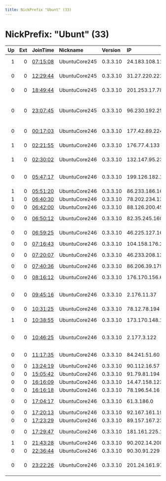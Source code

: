 ```yaml
---
title: NickPrefix "Ubunt" (33)
---
```


# NickPrefix: "Ubunt" (33)

|   Up |   Ext | JoinTime                                                                                            | Nickname      | Version   | IP              | AS                                       | CC   |   ORp |   Dirp | OS    | Contact   |   eFamMembers |
|-----:|------:|:----------------------------------------------------------------------------------------------------|:--------------|:----------|:----------------|:-----------------------------------------|:-----|------:|-------:|:------|:----------|--------------:|
|    1 |     0 | [07:15:08](https://metrics.torproject.org/rs.html#details/0184333495C7BDC005F540DD3A2A71F5DAF4B514) | UbuntuCore245 | 0.3.3.10  | 24.183.108.115  | Charter Communications                   | us   | 38357 |      0 | Linux | None      |             1 |
|    0 |     0 | [12:29:44](https://metrics.torproject.org/rs.html#details/A80FDEA5C35B6C77D8B73B9FDB04C3FF88224614) | UbuntuCore245 | 0.3.3.10  | 31.27.220.221   | Vodafone Italia S.p.A.                   | it   | 37615 |      0 | Linux | None      |             1 |
|    0 |     0 | [18:49:44](https://metrics.torproject.org/rs.html#details/B03062504D99F4F304EB31B09759F050D882F07B) | UbuntuCore245 | 0.3.3.10  | 201.253.17.78   | Telecom Argentina S.A.                   | ar   | 42231 |      0 | Linux | None      |             1 |
|    0 |     0 | [23:07:45](https://metrics.torproject.org/rs.html#details/0BD621ED1503E2A5A160228AFC0A157A8509C3FC) | UbuntuCore245 | 0.3.3.10  | 96.230.192.250  | MCI Communications Services, Inc. d/b/a  | us   | 33790 |      0 | Linux | None      |             1 |
|    0 |     0 | [00:17:03](https://metrics.torproject.org/rs.html#details/D716D5511562B58B781FF9B17A45E4DDD5C0620E) | UbuntuCore246 | 0.3.3.10  | 177.42.89.224   | TELEFu00D4NICA BRASIL S.A                | br   | 43829 |      0 | Linux | None      |             1 |
|    1 |     0 | [02:21:55](https://metrics.torproject.org/rs.html#details/A3D32A226383D5F7BF94678B805B1B7765869CB5) | UbuntuCore246 | 0.3.3.10  | 176.77.4.133    | Net By Net Holding LLC                   | ru   | 41913 |      0 | Linux | None      |             1 |
|    1 |     0 | [02:30:02](https://metrics.torproject.org/rs.html#details/2D4E4F503489AC759B2B148293DA129F7BFB3CF8) | UbuntuCore246 | 0.3.3.10  | 132.147.95.230  | Viewqwest Pte Ltd                        | sg   | 43571 |      0 | Linux | None      |             1 |
|    0 |     0 | [05:47:17](https://metrics.torproject.org/rs.html#details/B1716A67484DD772A14956CB39C0F674A5F779EA) | UbuntuCore246 | 0.3.3.10  | 199.126.182.115 | TELUS Communications Inc.                | ca   | 36545 |      0 | Linux | None      |             1 |
|    1 |     0 | [05:51:20](https://metrics.torproject.org/rs.html#details/A30FFA9E1DADD925D346F204301112808AE1F4CC) | UbuntuCore246 | 0.3.3.10  | 86.233.186.164  | Orange                                   | fr   | 37477 |      0 | Linux | None      |             1 |
|    1 |     0 | [06:40:30](https://metrics.torproject.org/rs.html#details/523846AE8289018602820567707F94D62693CCF7) | UbuntuCore246 | 0.3.3.10  | 78.202.234.135  | Free SAS                                 | fr   | 45131 |      0 | Linux | None      |             1 |
|    0 |     0 | [06:42:00](https://metrics.torproject.org/rs.html#details/6330BAA7C5AC76385AD4033A1AD0D5518AB109BB) | UbuntuCore246 | 0.3.3.10  | 88.126.200.45   | Free SAS                                 | fr   | 46339 |      0 | Linux | None      |             1 |
|    0 |     0 | [06:50:12](https://metrics.torproject.org/rs.html#details/89B53C2A2583278DAB37982E0561389DE5277885) | UbuntuCore246 | 0.3.3.10  | 82.35.245.160   | Virgin Media Limited                     | gb   | 37303 |      0 | Linux | None      |             1 |
|    0 |     0 | [06:59:25](https://metrics.torproject.org/rs.html#details/80DAD7F15C69441876A5FCA4FC7048F6CD82F1D8) | UbuntuCore246 | 0.3.3.10  | 46.225.127.162  | Dadeh Gostar Asr Novin P.J.S. Co.        | ir   | 45415 |      0 | Linux | None      |             1 |
|    0 |     0 | [07:16:43](https://metrics.torproject.org/rs.html#details/B9AE933DD96C2ED5968D8BD67B9988478E4849FD) | UbuntuCore246 | 0.3.3.10  | 104.158.176.201 | ViaNetTV Inc                             | ca   | 36993 |      0 | Linux | None      |             1 |
|    0 |     0 | [07:20:07](https://metrics.torproject.org/rs.html#details/2EA449904548D8EF72E8E36F60F1AAC7C14A5DE9) | UbuntuCore246 | 0.3.3.10  | 46.233.208.134  | Omskie kabelnye seti Ltd.                | ru   | 38183 |      0 | Linux | None      |             1 |
|    0 |     0 | [07:40:36](https://metrics.torproject.org/rs.html#details/11600C5676EEA66ACBE15771362C76FD52E7B90C) | UbuntuCore246 | 0.3.3.10  | 86.206.39.179   | Orange                                   | fr   | 35595 |      0 | Linux | None      |             1 |
|    0 |     0 | [08:16:12](https://metrics.torproject.org/rs.html#details/5956A8F53D64A9B8AE445B7128B20B1A06BF1616) | UbuntuCore246 | 0.3.3.10  | 176.170.156.64  | Bouygues Telecom SA                      | fr   | 45375 |      0 | Linux | None      |             1 |
|    0 |     0 | [09:45:16](https://metrics.torproject.org/rs.html#details/B7E98442F0E21FDFC29118D63EDE65A730FAE23A) | UbuntuCore246 | 0.3.3.10  | 2.176.11.37     | Information Technology Company ITC       | ir   | 39113 |      0 | Linux | None      |             1 |
|    0 |     0 | [10:31:25](https://metrics.torproject.org/rs.html#details/F7CB2CF912905846A0FB1C337D4709730F8891A5) | UbuntuCore246 | 0.3.3.10  | 78.12.78.194    | Tiscali SpA                              | it   | 43181 |      0 | Linux | None      |             1 |
|    1 |     0 | [10:38:55](https://metrics.torproject.org/rs.html#details/439F105126495E0EC58BB52DA40C10FDBD9FF9AC) | UbuntuCore246 | 0.3.3.10  | 173.170.148.147 | BRIGHT HOUSE NETWORKS, LLC               | us   | 45569 |      0 | Linux | None      |             1 |
|    0 |     0 | [10:46:25](https://metrics.torproject.org/rs.html#details/1E407218DCA8EC23D650C4CAE4D312693324C48D) | UbuntuCore246 | 0.3.3.10  | 2.177.3.122     | Information Technology Company ITC       | ir   | 45967 |      0 | Linux | None      |             1 |
|    0 |     0 | [11:17:35](https://metrics.torproject.org/rs.html#details/06FDC767506B6BCE83836BC511C76F9921B01599) | UbuntuCore246 | 0.3.3.10  | 84.241.51.60    | Aria Shatel Company Ltd                  | ir   | 41075 |      0 | Linux | None      |             1 |
|    0 |     0 | [13:24:19](https://metrics.torproject.org/rs.html#details/0ADAD35B2DE47CAC46A7E6243CF88FB666CD8207) | UbuntuCore246 | 0.3.3.10  | 90.112.16.57    | Orange                                   | fr   | 44325 |      0 | Linux | None      |             1 |
|    0 |     0 | [15:05:42](https://metrics.torproject.org/rs.html#details/A303EABD7BA1D6A76E04AC84D4875D2673068F0A) | UbuntuCore246 | 0.3.3.10  | 91.79.81.194    | MTS PJSC                                 | ru   | 34105 |      0 | Linux | None      |             1 |
|    0 |     0 | [16:16:09](https://metrics.torproject.org/rs.html#details/6E67D10B47ADC237FCDC605B8F6E2C59B0B83EE9) | UbuntuCore246 | 0.3.3.10  | 14.47.158.123   | Korea Telecom                            | kr   | 41591 |      0 | Linux | None      |             1 |
|    0 |     0 | [16:16:18](https://metrics.torproject.org/rs.html#details/20A72F9E6C48FB512638123A5F3EE1DC1354F0AE) | UbuntuCore246 | 0.3.3.10  | 78.196.54.16    | Free SAS                                 | fr   | 42639 |      0 | Linux | None      |             1 |
|    0 |     0 | [17:04:17](https://metrics.torproject.org/rs.html#details/0E98A3CC861A129DE103BA4B2030B30F0FBEC187) | UbuntuCore246 | 0.3.3.10  | 61.3.186.0      | National Internet Backbone               | in   | 34389 |      0 | Linux | None      |             1 |
|    0 |     0 | [17:20:13](https://metrics.torproject.org/rs.html#details/67773AAD866215528A61D964BB5C9126456EBEA7) | UbuntuCore246 | 0.3.3.10  | 92.167.161.199  | Orange                                   | fr   | 43407 |      0 | Linux | None      |             1 |
|    0 |     0 | [17:23:29](https://metrics.torproject.org/rs.html#details/F87833BAED2D00E837EA4A74DF60D59A4869152D) | UbuntuCore246 | 0.3.3.10  | 89.157.167.239  | SFR SA                                   | fr   | 42501 |      0 | Linux | None      |             1 |
|    0 |     0 | [17:29:47](https://metrics.torproject.org/rs.html#details/6E89B7F8436E28C391896CC53738B658D3E15DC9) | UbuntuCore246 | 0.3.3.10  | 181.161.225.118 | TELEFu00D3NICA CHILE S.A.                | cl   | 33759 |      0 | Linux | None      |             1 |
|    1 |     0 | [21:43:28](https://metrics.torproject.org/rs.html#details/ADA28C31D94C8B8569E900A1F4F74DB1A03707AB) | UbuntuCore246 | 0.3.3.10  | 90.202.14.208   | Sky UK Limited                           | gb   | 36487 |      0 | Linux | None      |             1 |
|    0 |     0 | [22:36:44](https://metrics.torproject.org/rs.html#details/52B3D1DB6095FE05817DB9B425A6208EDCE5E72F) | UbuntuCore246 | 0.3.3.10  | 90.30.91.229    | Orange                                   | fr   | 36573 |      0 | Linux | None      |             1 |
|    0 |     0 | [23:22:26](https://metrics.torproject.org/rs.html#details/BFE194B0ED139E20CB17F6E37DF2F044D0E1100B) | UbuntuCore246 | 0.3.3.10  | 201.24.161.97   | Brasil Telecom S/A - Filial Distrito Fed | br   | 33249 |      0 | Linux | None      |             1 |
